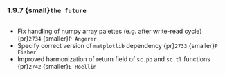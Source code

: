 ### 1.9.7 {small}`the future`

```{rubric} Bug fixes
```
- Fix handling of numpy array palettes (e.g. after write-read cycle) {pr}`2734` {smaller}`P Angerer`
- Specify correct version of `matplotlib` dependency {pr}`2733` {smaller}`P Fisher`
- Improved harmonization of return field of `sc.pp` and `sc.tl` functions {pr}`2742` {smaller}`E Roellin`
